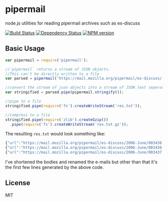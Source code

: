 # pipermail

  node.js utilities for reading pipermail archives such as es-discuss

[![Build Status](https://travis-ci.org/esdiscuss/pipermail.png?branch=master)](https://travis-ci.org/esdiscuss/pipermail)
[![Dependency Status](https://gemnasium.com/esdiscuss/pipermail.png)](https://gemnasium.com/esdiscuss/pipermail)
[![NPM version](https://badge.fury.io/js/pipermail.png)](http://badge.fury.io/js/pipermail)

## Basic Usage

```javascript
var pipermail = require('pipermail');

//`pipermail` returns a stream of JSON objects.
//This can't be directly written to a file
var parsed = pipermail('https://mail.mozilla.org/pipermail/es-discuss/');

//convert the stream of json objects into a stream of JSON text seperated by new lines.
var stringified = parsed.pipe(pipermail.stringify());

//pipe to a file
stringified.pipe(require('fs').createWriteStream('res.txt'));

//compress to a file
stringified.pipe(require('zlib').createGzip())
  .pipe(require('fs').createWriteStream('res.txt.gz'));
```

The resulting `res.txt` would look something like:

```javascript
{"url":"https://mail.mozilla.org/pipermail/es-discuss/2006-June/003436.html",header":{"from":{"email":"baz@example.com","name":"Brendan Eich"},"date":"Sat, 3 Jun 2006 12:35:18 -0700","subject":"Welcome to the ECMAScript Edition 4 discussion list"},"body":"Thanks to Graydon Hoare for setting it up.\n\n/be"}
{"url":"https://mail.mozilla.org/pipermail/es-discuss/2006-June/003436.html","header":{"from":{"email":"bar@example.com","name":"Olav Junker Kjær"},"date":"Tue, 06 Jun 2006 15:40:48 +0200","subject":"ES4 translator"},"body":"Hello,\nI'm very pleased to s the new public specs for ES4"}
{"url":"https://mail.mozilla.org/pipermail/es-discuss/2006-June/003437.html","header":{"from":{"email":"foo@example.com","name":"Robert Sayre"},"date":"Wed, 7 Jun 2006 11:43:37 -0400","subject":"date literals"},"body":"I think the date literal should allow a trailing 'Z' to substitute for\n'+00:00'.\n\nRobert Sayre"}
```

I've shortened the bodies and renamed the e-mails but other than that it's the first few lines generated by the above code.

## License

MIT
